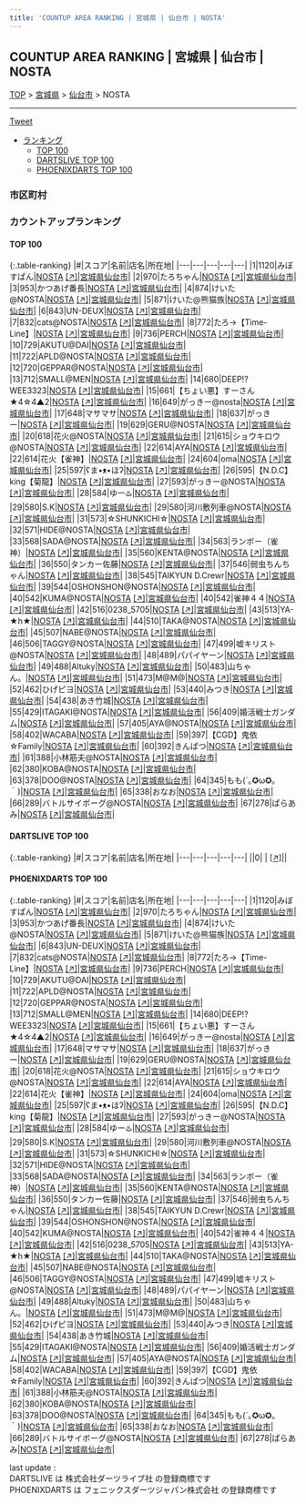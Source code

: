 ```yaml
---
title: 'COUNTUP AREA RANKING | 宮城県 | 仙台市 | NOSTA'
---
```

## COUNTUP AREA RANKING | 宮城県 | 仙台市 | NOSTA

[TOP](/darts/rank/) > [宮城県](/darts/rank/宮城県/) > [仙台市](/darts/rank/宮城県/仙台市/) > NOSTA

___

<a href="https://twitter.com/share?ref_src=twsrc%5Etfw" data-text="COUNTUP AREA RANKING | 宮城県仙台市NOSTA" class="twitter-share-button" data-hashtags="DARTSLIVE,PHOENIXDARTS,darts,ダーツ" data-show-count="false">Tweet</a>

* [ランキング](#カウントアップランキング)
    * [TOP 100](#top-100)
    * [DARTSLIVE TOP 100](#dartslive-top-100)
    * [PHOENIXDARTS TOP 100](#phoenixdarts-top-100)

### 市区町村

<ul>

</ul>

### カウントアップランキング

#### TOP 100



{:.table-ranking}
|#|スコア|名前|店名|所在地|
|---|---|---|---|---|
|1|1120|<span class="rank-name-pd">みぼすぱん</span>|<a href="/darts/rank/shops/10373.html">NOSTA</a> <a href="https://vs.phoenixdarts.com/jp/shop/shopDetailInfo/s_10373?s_seq=10373">[↗]</a>|<a href="/darts/rank/宮城県/仙台市">宮城県仙台市</a>|
|2|970|<span class="rank-name-pd">たろちゃん</span>|<a href="/darts/rank/shops/10373.html">NOSTA</a> <a href="https://vs.phoenixdarts.com/jp/shop/shopDetailInfo/s_10373?s_seq=10373">[↗]</a>|<a href="/darts/rank/宮城県/仙台市">宮城県仙台市</a>|
|3|953|<span class="rank-name-pd">かつあげ番長</span>|<a href="/darts/rank/shops/10373.html">NOSTA</a> <a href="https://vs.phoenixdarts.com/jp/shop/shopDetailInfo/s_10373?s_seq=10373">[↗]</a>|<a href="/darts/rank/宮城県/仙台市">宮城県仙台市</a>|
|4|874|<span class="rank-name-pd">けいた@NOSTA</span>|<a href="/darts/rank/shops/10373.html">NOSTA</a> <a href="https://vs.phoenixdarts.com/jp/shop/shopDetailInfo/s_10373?s_seq=10373">[↗]</a>|<a href="/darts/rank/宮城県/仙台市">宮城県仙台市</a>|
|5|871|<span class="rank-name-pd">けいた@熊猫族</span>|<a href="/darts/rank/shops/10373.html">NOSTA</a> <a href="https://vs.phoenixdarts.com/jp/shop/shopDetailInfo/s_10373?s_seq=10373">[↗]</a>|<a href="/darts/rank/宮城県/仙台市">宮城県仙台市</a>|
|6|843|<span class="rank-name-pd">UN-DEUX</span>|<a href="/darts/rank/shops/10373.html">NOSTA</a> <a href="https://vs.phoenixdarts.com/jp/shop/shopDetailInfo/s_10373?s_seq=10373">[↗]</a>|<a href="/darts/rank/宮城県/仙台市">宮城県仙台市</a>|
|7|832|<span class="rank-name-pd">cats@NOSTA</span>|<a href="/darts/rank/shops/10373.html">NOSTA</a> <a href="https://vs.phoenixdarts.com/jp/shop/shopDetailInfo/s_10373?s_seq=10373">[↗]</a>|<a href="/darts/rank/宮城県/仙台市">宮城県仙台市</a>|
|8|772|<span class="rank-name-pd">たろ→【Time-Line】</span>|<a href="/darts/rank/shops/10373.html">NOSTA</a> <a href="https://vs.phoenixdarts.com/jp/shop/shopDetailInfo/s_10373?s_seq=10373">[↗]</a>|<a href="/darts/rank/宮城県/仙台市">宮城県仙台市</a>|
|9|736|<span class="rank-name-pd">PERCH</span>|<a href="/darts/rank/shops/10373.html">NOSTA</a> <a href="https://vs.phoenixdarts.com/jp/shop/shopDetailInfo/s_10373?s_seq=10373">[↗]</a>|<a href="/darts/rank/宮城県/仙台市">宮城県仙台市</a>|
|10|729|<span class="rank-name-pd">AKUTU@DAI</span>|<a href="/darts/rank/shops/10373.html">NOSTA</a> <a href="https://vs.phoenixdarts.com/jp/shop/shopDetailInfo/s_10373?s_seq=10373">[↗]</a>|<a href="/darts/rank/宮城県/仙台市">宮城県仙台市</a>|
|11|722|<span class="rank-name-pd">APLD@NOSTA</span>|<a href="/darts/rank/shops/10373.html">NOSTA</a> <a href="https://vs.phoenixdarts.com/jp/shop/shopDetailInfo/s_10373?s_seq=10373">[↗]</a>|<a href="/darts/rank/宮城県/仙台市">宮城県仙台市</a>|
|12|720|<span class="rank-name-pd">GEPPAR@NOSTA</span>|<a href="/darts/rank/shops/10373.html">NOSTA</a> <a href="https://vs.phoenixdarts.com/jp/shop/shopDetailInfo/s_10373?s_seq=10373">[↗]</a>|<a href="/darts/rank/宮城県/仙台市">宮城県仙台市</a>|
|13|712|<span class="rank-name-pd">SMALL@MEN</span>|<a href="/darts/rank/shops/10373.html">NOSTA</a> <a href="https://vs.phoenixdarts.com/jp/shop/shopDetailInfo/s_10373?s_seq=10373">[↗]</a>|<a href="/darts/rank/宮城県/仙台市">宮城県仙台市</a>|
|14|680|<span class="rank-name-pd">DEEP!?WEE3323</span>|<a href="/darts/rank/shops/10373.html">NOSTA</a> <a href="https://vs.phoenixdarts.com/jp/shop/shopDetailInfo/s_10373?s_seq=10373">[↗]</a>|<a href="/darts/rank/宮城県/仙台市">宮城県仙台市</a>|
|15|661|<span class="rank-name-pd">【ちょい悪】すーさん★4☆4▲2</span>|<a href="/darts/rank/shops/10373.html">NOSTA</a> <a href="https://vs.phoenixdarts.com/jp/shop/shopDetailInfo/s_10373?s_seq=10373">[↗]</a>|<a href="/darts/rank/宮城県/仙台市">宮城県仙台市</a>|
|16|649|<span class="rank-name-pd">がっきー@nosta</span>|<a href="/darts/rank/shops/10373.html">NOSTA</a> <a href="https://vs.phoenixdarts.com/jp/shop/shopDetailInfo/s_10373?s_seq=10373">[↗]</a>|<a href="/darts/rank/宮城県/仙台市">宮城県仙台市</a>|
|17|648|<span class="rank-name-pd">マサマサ</span>|<a href="/darts/rank/shops/10373.html">NOSTA</a> <a href="https://vs.phoenixdarts.com/jp/shop/shopDetailInfo/s_10373?s_seq=10373">[↗]</a>|<a href="/darts/rank/宮城県/仙台市">宮城県仙台市</a>|
|18|637|<span class="rank-name-pd">がっきー</span>|<a href="/darts/rank/shops/10373.html">NOSTA</a> <a href="https://vs.phoenixdarts.com/jp/shop/shopDetailInfo/s_10373?s_seq=10373">[↗]</a>|<a href="/darts/rank/宮城県/仙台市">宮城県仙台市</a>|
|19|629|<span class="rank-name-pd">GERU@NOSTA</span>|<a href="/darts/rank/shops/10373.html">NOSTA</a> <a href="https://vs.phoenixdarts.com/jp/shop/shopDetailInfo/s_10373?s_seq=10373">[↗]</a>|<a href="/darts/rank/宮城県/仙台市">宮城県仙台市</a>|
|20|618|<span class="rank-name-pd">花火@NOSTA</span>|<a href="/darts/rank/shops/10373.html">NOSTA</a> <a href="https://vs.phoenixdarts.com/jp/shop/shopDetailInfo/s_10373?s_seq=10373">[↗]</a>|<a href="/darts/rank/宮城県/仙台市">宮城県仙台市</a>|
|21|615|<span class="rank-name-pd">ショウキロウ@NOSTA</span>|<a href="/darts/rank/shops/10373.html">NOSTA</a> <a href="https://vs.phoenixdarts.com/jp/shop/shopDetailInfo/s_10373?s_seq=10373">[↗]</a>|<a href="/darts/rank/宮城県/仙台市">宮城県仙台市</a>|
|22|614|<span class="rank-name-pd">AYA</span>|<a href="/darts/rank/shops/10373.html">NOSTA</a> <a href="https://vs.phoenixdarts.com/jp/shop/shopDetailInfo/s_10373?s_seq=10373">[↗]</a>|<a href="/darts/rank/宮城県/仙台市">宮城県仙台市</a>|
|22|614|<span class="rank-name-pd">花火【雀神】</span>|<a href="/darts/rank/shops/10373.html">NOSTA</a> <a href="https://vs.phoenixdarts.com/jp/shop/shopDetailInfo/s_10373?s_seq=10373">[↗]</a>|<a href="/darts/rank/宮城県/仙台市">宮城県仙台市</a>|
|24|604|<span class="rank-name-pd">oma</span>|<a href="/darts/rank/shops/10373.html">NOSTA</a> <a href="https://vs.phoenixdarts.com/jp/shop/shopDetailInfo/s_10373?s_seq=10373">[↗]</a>|<a href="/darts/rank/宮城県/仙台市">宮城県仙台市</a>|
|25|597|<span class="rank-name-pd">ʕま•ᴥ•ほʔ</span>|<a href="/darts/rank/shops/10373.html">NOSTA</a> <a href="https://vs.phoenixdarts.com/jp/shop/shopDetailInfo/s_10373?s_seq=10373">[↗]</a>|<a href="/darts/rank/宮城県/仙台市">宮城県仙台市</a>|
|26|595|<span class="rank-name-pd">【N.D.C】king【菊龍】</span>|<a href="/darts/rank/shops/10373.html">NOSTA</a> <a href="https://vs.phoenixdarts.com/jp/shop/shopDetailInfo/s_10373?s_seq=10373">[↗]</a>|<a href="/darts/rank/宮城県/仙台市">宮城県仙台市</a>|
|27|593|<span class="rank-name-pd">がっきー@NOSTA</span>|<a href="/darts/rank/shops/10373.html">NOSTA</a> <a href="https://vs.phoenixdarts.com/jp/shop/shopDetailInfo/s_10373?s_seq=10373">[↗]</a>|<a href="/darts/rank/宮城県/仙台市">宮城県仙台市</a>|
|28|584|<span class="rank-name-pd">ゆー♨️</span>|<a href="/darts/rank/shops/10373.html">NOSTA</a> <a href="https://vs.phoenixdarts.com/jp/shop/shopDetailInfo/s_10373?s_seq=10373">[↗]</a>|<a href="/darts/rank/宮城県/仙台市">宮城県仙台市</a>|
|29|580|<span class="rank-name-pd">S.K</span>|<a href="/darts/rank/shops/10373.html">NOSTA</a> <a href="https://vs.phoenixdarts.com/jp/shop/shopDetailInfo/s_10373?s_seq=10373">[↗]</a>|<a href="/darts/rank/宮城県/仙台市">宮城県仙台市</a>|
|29|580|<span class="rank-name-pd">河川敷列車@NOSTA</span>|<a href="/darts/rank/shops/10373.html">NOSTA</a> <a href="https://vs.phoenixdarts.com/jp/shop/shopDetailInfo/s_10373?s_seq=10373">[↗]</a>|<a href="/darts/rank/宮城県/仙台市">宮城県仙台市</a>|
|31|573|<span class="rank-name-pd">☆SHUNKICHI☆</span>|<a href="/darts/rank/shops/10373.html">NOSTA</a> <a href="https://vs.phoenixdarts.com/jp/shop/shopDetailInfo/s_10373?s_seq=10373">[↗]</a>|<a href="/darts/rank/宮城県/仙台市">宮城県仙台市</a>|
|32|571|<span class="rank-name-pd">HIDE@NOSTA</span>|<a href="/darts/rank/shops/10373.html">NOSTA</a> <a href="https://vs.phoenixdarts.com/jp/shop/shopDetailInfo/s_10373?s_seq=10373">[↗]</a>|<a href="/darts/rank/宮城県/仙台市">宮城県仙台市</a>|
|33|568|<span class="rank-name-pd">SADA@NOSTA</span>|<a href="/darts/rank/shops/10373.html">NOSTA</a> <a href="https://vs.phoenixdarts.com/jp/shop/shopDetailInfo/s_10373?s_seq=10373">[↗]</a>|<a href="/darts/rank/宮城県/仙台市">宮城県仙台市</a>|
|34|563|<span class="rank-name-pd">ランボー（雀神）</span>|<a href="/darts/rank/shops/10373.html">NOSTA</a> <a href="https://vs.phoenixdarts.com/jp/shop/shopDetailInfo/s_10373?s_seq=10373">[↗]</a>|<a href="/darts/rank/宮城県/仙台市">宮城県仙台市</a>|
|35|560|<span class="rank-name-pd">KENTA@NOSTA</span>|<a href="/darts/rank/shops/10373.html">NOSTA</a> <a href="https://vs.phoenixdarts.com/jp/shop/shopDetailInfo/s_10373?s_seq=10373">[↗]</a>|<a href="/darts/rank/宮城県/仙台市">宮城県仙台市</a>|
|36|550|<span class="rank-name-pd">タンカー佐藤</span>|<a href="/darts/rank/shops/10373.html">NOSTA</a> <a href="https://vs.phoenixdarts.com/jp/shop/shopDetailInfo/s_10373?s_seq=10373">[↗]</a>|<a href="/darts/rank/宮城県/仙台市">宮城県仙台市</a>|
|37|546|<span class="rank-name-pd">弱虫ちんちゃん</span>|<a href="/darts/rank/shops/10373.html">NOSTA</a> <a href="https://vs.phoenixdarts.com/jp/shop/shopDetailInfo/s_10373?s_seq=10373">[↗]</a>|<a href="/darts/rank/宮城県/仙台市">宮城県仙台市</a>|
|38|545|<span class="rank-name-pd">TAIKYUN D.Crewr</span>|<a href="/darts/rank/shops/10373.html">NOSTA</a> <a href="https://vs.phoenixdarts.com/jp/shop/shopDetailInfo/s_10373?s_seq=10373">[↗]</a>|<a href="/darts/rank/宮城県/仙台市">宮城県仙台市</a>|
|39|544|<span class="rank-name-pd">OSHONSHON@NOSTA</span>|<a href="/darts/rank/shops/10373.html">NOSTA</a> <a href="https://vs.phoenixdarts.com/jp/shop/shopDetailInfo/s_10373?s_seq=10373">[↗]</a>|<a href="/darts/rank/宮城県/仙台市">宮城県仙台市</a>|
|40|542|<span class="rank-name-pd">KUMA@NOSTA</span>|<a href="/darts/rank/shops/10373.html">NOSTA</a> <a href="https://vs.phoenixdarts.com/jp/shop/shopDetailInfo/s_10373?s_seq=10373">[↗]</a>|<a href="/darts/rank/宮城県/仙台市">宮城県仙台市</a>|
|40|542|<span class="rank-name-pd">雀神４４</span>|<a href="/darts/rank/shops/10373.html">NOSTA</a> <a href="https://vs.phoenixdarts.com/jp/shop/shopDetailInfo/s_10373?s_seq=10373">[↗]</a>|<a href="/darts/rank/宮城県/仙台市">宮城県仙台市</a>|
|42|516|<span class="rank-name-pd">0238_5705</span>|<a href="/darts/rank/shops/10373.html">NOSTA</a> <a href="https://vs.phoenixdarts.com/jp/shop/shopDetailInfo/s_10373?s_seq=10373">[↗]</a>|<a href="/darts/rank/宮城県/仙台市">宮城県仙台市</a>|
|43|513|<span class="rank-name-pd">YA-★h★</span>|<a href="/darts/rank/shops/10373.html">NOSTA</a> <a href="https://vs.phoenixdarts.com/jp/shop/shopDetailInfo/s_10373?s_seq=10373">[↗]</a>|<a href="/darts/rank/宮城県/仙台市">宮城県仙台市</a>|
|44|510|<span class="rank-name-pd">TAKA@NOSTA</span>|<a href="/darts/rank/shops/10373.html">NOSTA</a> <a href="https://vs.phoenixdarts.com/jp/shop/shopDetailInfo/s_10373?s_seq=10373">[↗]</a>|<a href="/darts/rank/宮城県/仙台市">宮城県仙台市</a>|
|45|507|<span class="rank-name-pd">NABE@NOSTA</span>|<a href="/darts/rank/shops/10373.html">NOSTA</a> <a href="https://vs.phoenixdarts.com/jp/shop/shopDetailInfo/s_10373?s_seq=10373">[↗]</a>|<a href="/darts/rank/宮城県/仙台市">宮城県仙台市</a>|
|46|506|<span class="rank-name-pd">TAGGY@NOSTA</span>|<a href="/darts/rank/shops/10373.html">NOSTA</a> <a href="https://vs.phoenixdarts.com/jp/shop/shopDetailInfo/s_10373?s_seq=10373">[↗]</a>|<a href="/darts/rank/宮城県/仙台市">宮城県仙台市</a>|
|47|499|<span class="rank-name-pd">嘘キリスト@NOSTA</span>|<a href="/darts/rank/shops/10373.html">NOSTA</a> <a href="https://vs.phoenixdarts.com/jp/shop/shopDetailInfo/s_10373?s_seq=10373">[↗]</a>|<a href="/darts/rank/宮城県/仙台市">宮城県仙台市</a>|
|48|489|<span class="rank-name-pd">パパイヤーン</span>|<a href="/darts/rank/shops/10373.html">NOSTA</a> <a href="https://vs.phoenixdarts.com/jp/shop/shopDetailInfo/s_10373?s_seq=10373">[↗]</a>|<a href="/darts/rank/宮城県/仙台市">宮城県仙台市</a>|
|49|488|<span class="rank-name-pd">Altuky</span>|<a href="/darts/rank/shops/10373.html">NOSTA</a> <a href="https://vs.phoenixdarts.com/jp/shop/shopDetailInfo/s_10373?s_seq=10373">[↗]</a>|<a href="/darts/rank/宮城県/仙台市">宮城県仙台市</a>|
|50|483|<span class="rank-name-pd">山ちゃん。</span>|<a href="/darts/rank/shops/10373.html">NOSTA</a> <a href="https://vs.phoenixdarts.com/jp/shop/shopDetailInfo/s_10373?s_seq=10373">[↗]</a>|<a href="/darts/rank/宮城県/仙台市">宮城県仙台市</a>|
|51|473|<span class="rank-name-pd">M@M@</span>|<a href="/darts/rank/shops/10373.html">NOSTA</a> <a href="https://vs.phoenixdarts.com/jp/shop/shopDetailInfo/s_10373?s_seq=10373">[↗]</a>|<a href="/darts/rank/宮城県/仙台市">宮城県仙台市</a>|
|52|462|<span class="rank-name-pd">ひげピヨ</span>|<a href="/darts/rank/shops/10373.html">NOSTA</a> <a href="https://vs.phoenixdarts.com/jp/shop/shopDetailInfo/s_10373?s_seq=10373">[↗]</a>|<a href="/darts/rank/宮城県/仙台市">宮城県仙台市</a>|
|53|440|<span class="rank-name-pd">みつき</span>|<a href="/darts/rank/shops/10373.html">NOSTA</a> <a href="https://vs.phoenixdarts.com/jp/shop/shopDetailInfo/s_10373?s_seq=10373">[↗]</a>|<a href="/darts/rank/宮城県/仙台市">宮城県仙台市</a>|
|54|438|<span class="rank-name-pd">あき竹城</span>|<a href="/darts/rank/shops/10373.html">NOSTA</a> <a href="https://vs.phoenixdarts.com/jp/shop/shopDetailInfo/s_10373?s_seq=10373">[↗]</a>|<a href="/darts/rank/宮城県/仙台市">宮城県仙台市</a>|
|55|429|<span class="rank-name-pd">ITAGAKI@NOSTA</span>|<a href="/darts/rank/shops/10373.html">NOSTA</a> <a href="https://vs.phoenixdarts.com/jp/shop/shopDetailInfo/s_10373?s_seq=10373">[↗]</a>|<a href="/darts/rank/宮城県/仙台市">宮城県仙台市</a>|
|56|409|<span class="rank-name-pd">婚活戦士ガンダム</span>|<a href="/darts/rank/shops/10373.html">NOSTA</a> <a href="https://vs.phoenixdarts.com/jp/shop/shopDetailInfo/s_10373?s_seq=10373">[↗]</a>|<a href="/darts/rank/宮城県/仙台市">宮城県仙台市</a>|
|57|405|<span class="rank-name-pd">AYA@NOSTA</span>|<a href="/darts/rank/shops/10373.html">NOSTA</a> <a href="https://vs.phoenixdarts.com/jp/shop/shopDetailInfo/s_10373?s_seq=10373">[↗]</a>|<a href="/darts/rank/宮城県/仙台市">宮城県仙台市</a>|
|58|402|<span class="rank-name-pd">WACABA</span>|<a href="/darts/rank/shops/10373.html">NOSTA</a> <a href="https://vs.phoenixdarts.com/jp/shop/shopDetailInfo/s_10373?s_seq=10373">[↗]</a>|<a href="/darts/rank/宮城県/仙台市">宮城県仙台市</a>|
|59|397|<span class="rank-name-pd">【CGD】鬼依☆Family</span>|<a href="/darts/rank/shops/10373.html">NOSTA</a> <a href="https://vs.phoenixdarts.com/jp/shop/shopDetailInfo/s_10373?s_seq=10373">[↗]</a>|<a href="/darts/rank/宮城県/仙台市">宮城県仙台市</a>|
|60|392|<span class="rank-name-pd">きんぱつ</span>|<a href="/darts/rank/shops/10373.html">NOSTA</a> <a href="https://vs.phoenixdarts.com/jp/shop/shopDetailInfo/s_10373?s_seq=10373">[↗]</a>|<a href="/darts/rank/宮城県/仙台市">宮城県仙台市</a>|
|61|388|<span class="rank-name-pd">小林筋夫@NOSTA</span>|<a href="/darts/rank/shops/10373.html">NOSTA</a> <a href="https://vs.phoenixdarts.com/jp/shop/shopDetailInfo/s_10373?s_seq=10373">[↗]</a>|<a href="/darts/rank/宮城県/仙台市">宮城県仙台市</a>|
|62|380|<span class="rank-name-pd">KOBA@NOSTA</span>|<a href="/darts/rank/shops/10373.html">NOSTA</a> <a href="https://vs.phoenixdarts.com/jp/shop/shopDetailInfo/s_10373?s_seq=10373">[↗]</a>|<a href="/darts/rank/宮城県/仙台市">宮城県仙台市</a>|
|63|378|<span class="rank-name-pd">DOO@NOSTA</span>|<a href="/darts/rank/shops/10373.html">NOSTA</a> <a href="https://vs.phoenixdarts.com/jp/shop/shopDetailInfo/s_10373?s_seq=10373">[↗]</a>|<a href="/darts/rank/宮城県/仙台市">宮城県仙台市</a>|
|64|345|<span class="rank-name-pd">もも(´｡✪ω✪｡｀)</span>|<a href="/darts/rank/shops/10373.html">NOSTA</a> <a href="https://vs.phoenixdarts.com/jp/shop/shopDetailInfo/s_10373?s_seq=10373">[↗]</a>|<a href="/darts/rank/宮城県/仙台市">宮城県仙台市</a>|
|65|338|<span class="rank-name-pd">おなお</span>|<a href="/darts/rank/shops/10373.html">NOSTA</a> <a href="https://vs.phoenixdarts.com/jp/shop/shopDetailInfo/s_10373?s_seq=10373">[↗]</a>|<a href="/darts/rank/宮城県/仙台市">宮城県仙台市</a>|
|66|289|<span class="rank-name-pd">バトルサイボーグ@NOSTA</span>|<a href="/darts/rank/shops/10373.html">NOSTA</a> <a href="https://vs.phoenixdarts.com/jp/shop/shopDetailInfo/s_10373?s_seq=10373">[↗]</a>|<a href="/darts/rank/宮城県/仙台市">宮城県仙台市</a>|
|67|278|<span class="rank-name-pd">ぱらあみ</span>|<a href="/darts/rank/shops/10373.html">NOSTA</a> <a href="https://vs.phoenixdarts.com/jp/shop/shopDetailInfo/s_10373?s_seq=10373">[↗]</a>|<a href="/darts/rank/宮城県/仙台市">宮城県仙台市</a>|


#### DARTSLIVE TOP 100



{:.table-ranking}
|#|スコア|名前|店名|所在地|
|---|---|---|---|---|
||0|<span class="rank-name-dl"> </span>|<a href="/darts/rank/shops/.html"></a> <a href="">[↗]</a>|<a href="/darts/rank//"></a>|


#### PHOENIXDARTS TOP 100



{:.table-ranking}
|#|スコア|名前|店名|所在地|
|---|---|---|---|---|
|1|1120|<span class="rank-name-pd">みぼすぱん</span>|<a href="/darts/rank/shops/10373.html">NOSTA</a> <a href="https://vs.phoenixdarts.com/jp/shop/shopDetailInfo/s_10373?s_seq=10373">[↗]</a>|<a href="/darts/rank/宮城県/仙台市">宮城県仙台市</a>|
|2|970|<span class="rank-name-pd">たろちゃん</span>|<a href="/darts/rank/shops/10373.html">NOSTA</a> <a href="https://vs.phoenixdarts.com/jp/shop/shopDetailInfo/s_10373?s_seq=10373">[↗]</a>|<a href="/darts/rank/宮城県/仙台市">宮城県仙台市</a>|
|3|953|<span class="rank-name-pd">かつあげ番長</span>|<a href="/darts/rank/shops/10373.html">NOSTA</a> <a href="https://vs.phoenixdarts.com/jp/shop/shopDetailInfo/s_10373?s_seq=10373">[↗]</a>|<a href="/darts/rank/宮城県/仙台市">宮城県仙台市</a>|
|4|874|<span class="rank-name-pd">けいた@NOSTA</span>|<a href="/darts/rank/shops/10373.html">NOSTA</a> <a href="https://vs.phoenixdarts.com/jp/shop/shopDetailInfo/s_10373?s_seq=10373">[↗]</a>|<a href="/darts/rank/宮城県/仙台市">宮城県仙台市</a>|
|5|871|<span class="rank-name-pd">けいた@熊猫族</span>|<a href="/darts/rank/shops/10373.html">NOSTA</a> <a href="https://vs.phoenixdarts.com/jp/shop/shopDetailInfo/s_10373?s_seq=10373">[↗]</a>|<a href="/darts/rank/宮城県/仙台市">宮城県仙台市</a>|
|6|843|<span class="rank-name-pd">UN-DEUX</span>|<a href="/darts/rank/shops/10373.html">NOSTA</a> <a href="https://vs.phoenixdarts.com/jp/shop/shopDetailInfo/s_10373?s_seq=10373">[↗]</a>|<a href="/darts/rank/宮城県/仙台市">宮城県仙台市</a>|
|7|832|<span class="rank-name-pd">cats@NOSTA</span>|<a href="/darts/rank/shops/10373.html">NOSTA</a> <a href="https://vs.phoenixdarts.com/jp/shop/shopDetailInfo/s_10373?s_seq=10373">[↗]</a>|<a href="/darts/rank/宮城県/仙台市">宮城県仙台市</a>|
|8|772|<span class="rank-name-pd">たろ→【Time-Line】</span>|<a href="/darts/rank/shops/10373.html">NOSTA</a> <a href="https://vs.phoenixdarts.com/jp/shop/shopDetailInfo/s_10373?s_seq=10373">[↗]</a>|<a href="/darts/rank/宮城県/仙台市">宮城県仙台市</a>|
|9|736|<span class="rank-name-pd">PERCH</span>|<a href="/darts/rank/shops/10373.html">NOSTA</a> <a href="https://vs.phoenixdarts.com/jp/shop/shopDetailInfo/s_10373?s_seq=10373">[↗]</a>|<a href="/darts/rank/宮城県/仙台市">宮城県仙台市</a>|
|10|729|<span class="rank-name-pd">AKUTU@DAI</span>|<a href="/darts/rank/shops/10373.html">NOSTA</a> <a href="https://vs.phoenixdarts.com/jp/shop/shopDetailInfo/s_10373?s_seq=10373">[↗]</a>|<a href="/darts/rank/宮城県/仙台市">宮城県仙台市</a>|
|11|722|<span class="rank-name-pd">APLD@NOSTA</span>|<a href="/darts/rank/shops/10373.html">NOSTA</a> <a href="https://vs.phoenixdarts.com/jp/shop/shopDetailInfo/s_10373?s_seq=10373">[↗]</a>|<a href="/darts/rank/宮城県/仙台市">宮城県仙台市</a>|
|12|720|<span class="rank-name-pd">GEPPAR@NOSTA</span>|<a href="/darts/rank/shops/10373.html">NOSTA</a> <a href="https://vs.phoenixdarts.com/jp/shop/shopDetailInfo/s_10373?s_seq=10373">[↗]</a>|<a href="/darts/rank/宮城県/仙台市">宮城県仙台市</a>|
|13|712|<span class="rank-name-pd">SMALL@MEN</span>|<a href="/darts/rank/shops/10373.html">NOSTA</a> <a href="https://vs.phoenixdarts.com/jp/shop/shopDetailInfo/s_10373?s_seq=10373">[↗]</a>|<a href="/darts/rank/宮城県/仙台市">宮城県仙台市</a>|
|14|680|<span class="rank-name-pd">DEEP!?WEE3323</span>|<a href="/darts/rank/shops/10373.html">NOSTA</a> <a href="https://vs.phoenixdarts.com/jp/shop/shopDetailInfo/s_10373?s_seq=10373">[↗]</a>|<a href="/darts/rank/宮城県/仙台市">宮城県仙台市</a>|
|15|661|<span class="rank-name-pd">【ちょい悪】すーさん★4☆4▲2</span>|<a href="/darts/rank/shops/10373.html">NOSTA</a> <a href="https://vs.phoenixdarts.com/jp/shop/shopDetailInfo/s_10373?s_seq=10373">[↗]</a>|<a href="/darts/rank/宮城県/仙台市">宮城県仙台市</a>|
|16|649|<span class="rank-name-pd">がっきー@nosta</span>|<a href="/darts/rank/shops/10373.html">NOSTA</a> <a href="https://vs.phoenixdarts.com/jp/shop/shopDetailInfo/s_10373?s_seq=10373">[↗]</a>|<a href="/darts/rank/宮城県/仙台市">宮城県仙台市</a>|
|17|648|<span class="rank-name-pd">マサマサ</span>|<a href="/darts/rank/shops/10373.html">NOSTA</a> <a href="https://vs.phoenixdarts.com/jp/shop/shopDetailInfo/s_10373?s_seq=10373">[↗]</a>|<a href="/darts/rank/宮城県/仙台市">宮城県仙台市</a>|
|18|637|<span class="rank-name-pd">がっきー</span>|<a href="/darts/rank/shops/10373.html">NOSTA</a> <a href="https://vs.phoenixdarts.com/jp/shop/shopDetailInfo/s_10373?s_seq=10373">[↗]</a>|<a href="/darts/rank/宮城県/仙台市">宮城県仙台市</a>|
|19|629|<span class="rank-name-pd">GERU@NOSTA</span>|<a href="/darts/rank/shops/10373.html">NOSTA</a> <a href="https://vs.phoenixdarts.com/jp/shop/shopDetailInfo/s_10373?s_seq=10373">[↗]</a>|<a href="/darts/rank/宮城県/仙台市">宮城県仙台市</a>|
|20|618|<span class="rank-name-pd">花火@NOSTA</span>|<a href="/darts/rank/shops/10373.html">NOSTA</a> <a href="https://vs.phoenixdarts.com/jp/shop/shopDetailInfo/s_10373?s_seq=10373">[↗]</a>|<a href="/darts/rank/宮城県/仙台市">宮城県仙台市</a>|
|21|615|<span class="rank-name-pd">ショウキロウ@NOSTA</span>|<a href="/darts/rank/shops/10373.html">NOSTA</a> <a href="https://vs.phoenixdarts.com/jp/shop/shopDetailInfo/s_10373?s_seq=10373">[↗]</a>|<a href="/darts/rank/宮城県/仙台市">宮城県仙台市</a>|
|22|614|<span class="rank-name-pd">AYA</span>|<a href="/darts/rank/shops/10373.html">NOSTA</a> <a href="https://vs.phoenixdarts.com/jp/shop/shopDetailInfo/s_10373?s_seq=10373">[↗]</a>|<a href="/darts/rank/宮城県/仙台市">宮城県仙台市</a>|
|22|614|<span class="rank-name-pd">花火【雀神】</span>|<a href="/darts/rank/shops/10373.html">NOSTA</a> <a href="https://vs.phoenixdarts.com/jp/shop/shopDetailInfo/s_10373?s_seq=10373">[↗]</a>|<a href="/darts/rank/宮城県/仙台市">宮城県仙台市</a>|
|24|604|<span class="rank-name-pd">oma</span>|<a href="/darts/rank/shops/10373.html">NOSTA</a> <a href="https://vs.phoenixdarts.com/jp/shop/shopDetailInfo/s_10373?s_seq=10373">[↗]</a>|<a href="/darts/rank/宮城県/仙台市">宮城県仙台市</a>|
|25|597|<span class="rank-name-pd">ʕま•ᴥ•ほʔ</span>|<a href="/darts/rank/shops/10373.html">NOSTA</a> <a href="https://vs.phoenixdarts.com/jp/shop/shopDetailInfo/s_10373?s_seq=10373">[↗]</a>|<a href="/darts/rank/宮城県/仙台市">宮城県仙台市</a>|
|26|595|<span class="rank-name-pd">【N.D.C】king【菊龍】</span>|<a href="/darts/rank/shops/10373.html">NOSTA</a> <a href="https://vs.phoenixdarts.com/jp/shop/shopDetailInfo/s_10373?s_seq=10373">[↗]</a>|<a href="/darts/rank/宮城県/仙台市">宮城県仙台市</a>|
|27|593|<span class="rank-name-pd">がっきー@NOSTA</span>|<a href="/darts/rank/shops/10373.html">NOSTA</a> <a href="https://vs.phoenixdarts.com/jp/shop/shopDetailInfo/s_10373?s_seq=10373">[↗]</a>|<a href="/darts/rank/宮城県/仙台市">宮城県仙台市</a>|
|28|584|<span class="rank-name-pd">ゆー♨️</span>|<a href="/darts/rank/shops/10373.html">NOSTA</a> <a href="https://vs.phoenixdarts.com/jp/shop/shopDetailInfo/s_10373?s_seq=10373">[↗]</a>|<a href="/darts/rank/宮城県/仙台市">宮城県仙台市</a>|
|29|580|<span class="rank-name-pd">S.K</span>|<a href="/darts/rank/shops/10373.html">NOSTA</a> <a href="https://vs.phoenixdarts.com/jp/shop/shopDetailInfo/s_10373?s_seq=10373">[↗]</a>|<a href="/darts/rank/宮城県/仙台市">宮城県仙台市</a>|
|29|580|<span class="rank-name-pd">河川敷列車@NOSTA</span>|<a href="/darts/rank/shops/10373.html">NOSTA</a> <a href="https://vs.phoenixdarts.com/jp/shop/shopDetailInfo/s_10373?s_seq=10373">[↗]</a>|<a href="/darts/rank/宮城県/仙台市">宮城県仙台市</a>|
|31|573|<span class="rank-name-pd">☆SHUNKICHI☆</span>|<a href="/darts/rank/shops/10373.html">NOSTA</a> <a href="https://vs.phoenixdarts.com/jp/shop/shopDetailInfo/s_10373?s_seq=10373">[↗]</a>|<a href="/darts/rank/宮城県/仙台市">宮城県仙台市</a>|
|32|571|<span class="rank-name-pd">HIDE@NOSTA</span>|<a href="/darts/rank/shops/10373.html">NOSTA</a> <a href="https://vs.phoenixdarts.com/jp/shop/shopDetailInfo/s_10373?s_seq=10373">[↗]</a>|<a href="/darts/rank/宮城県/仙台市">宮城県仙台市</a>|
|33|568|<span class="rank-name-pd">SADA@NOSTA</span>|<a href="/darts/rank/shops/10373.html">NOSTA</a> <a href="https://vs.phoenixdarts.com/jp/shop/shopDetailInfo/s_10373?s_seq=10373">[↗]</a>|<a href="/darts/rank/宮城県/仙台市">宮城県仙台市</a>|
|34|563|<span class="rank-name-pd">ランボー（雀神）</span>|<a href="/darts/rank/shops/10373.html">NOSTA</a> <a href="https://vs.phoenixdarts.com/jp/shop/shopDetailInfo/s_10373?s_seq=10373">[↗]</a>|<a href="/darts/rank/宮城県/仙台市">宮城県仙台市</a>|
|35|560|<span class="rank-name-pd">KENTA@NOSTA</span>|<a href="/darts/rank/shops/10373.html">NOSTA</a> <a href="https://vs.phoenixdarts.com/jp/shop/shopDetailInfo/s_10373?s_seq=10373">[↗]</a>|<a href="/darts/rank/宮城県/仙台市">宮城県仙台市</a>|
|36|550|<span class="rank-name-pd">タンカー佐藤</span>|<a href="/darts/rank/shops/10373.html">NOSTA</a> <a href="https://vs.phoenixdarts.com/jp/shop/shopDetailInfo/s_10373?s_seq=10373">[↗]</a>|<a href="/darts/rank/宮城県/仙台市">宮城県仙台市</a>|
|37|546|<span class="rank-name-pd">弱虫ちんちゃん</span>|<a href="/darts/rank/shops/10373.html">NOSTA</a> <a href="https://vs.phoenixdarts.com/jp/shop/shopDetailInfo/s_10373?s_seq=10373">[↗]</a>|<a href="/darts/rank/宮城県/仙台市">宮城県仙台市</a>|
|38|545|<span class="rank-name-pd">TAIKYUN D.Crewr</span>|<a href="/darts/rank/shops/10373.html">NOSTA</a> <a href="https://vs.phoenixdarts.com/jp/shop/shopDetailInfo/s_10373?s_seq=10373">[↗]</a>|<a href="/darts/rank/宮城県/仙台市">宮城県仙台市</a>|
|39|544|<span class="rank-name-pd">OSHONSHON@NOSTA</span>|<a href="/darts/rank/shops/10373.html">NOSTA</a> <a href="https://vs.phoenixdarts.com/jp/shop/shopDetailInfo/s_10373?s_seq=10373">[↗]</a>|<a href="/darts/rank/宮城県/仙台市">宮城県仙台市</a>|
|40|542|<span class="rank-name-pd">KUMA@NOSTA</span>|<a href="/darts/rank/shops/10373.html">NOSTA</a> <a href="https://vs.phoenixdarts.com/jp/shop/shopDetailInfo/s_10373?s_seq=10373">[↗]</a>|<a href="/darts/rank/宮城県/仙台市">宮城県仙台市</a>|
|40|542|<span class="rank-name-pd">雀神４４</span>|<a href="/darts/rank/shops/10373.html">NOSTA</a> <a href="https://vs.phoenixdarts.com/jp/shop/shopDetailInfo/s_10373?s_seq=10373">[↗]</a>|<a href="/darts/rank/宮城県/仙台市">宮城県仙台市</a>|
|42|516|<span class="rank-name-pd">0238_5705</span>|<a href="/darts/rank/shops/10373.html">NOSTA</a> <a href="https://vs.phoenixdarts.com/jp/shop/shopDetailInfo/s_10373?s_seq=10373">[↗]</a>|<a href="/darts/rank/宮城県/仙台市">宮城県仙台市</a>|
|43|513|<span class="rank-name-pd">YA-★h★</span>|<a href="/darts/rank/shops/10373.html">NOSTA</a> <a href="https://vs.phoenixdarts.com/jp/shop/shopDetailInfo/s_10373?s_seq=10373">[↗]</a>|<a href="/darts/rank/宮城県/仙台市">宮城県仙台市</a>|
|44|510|<span class="rank-name-pd">TAKA@NOSTA</span>|<a href="/darts/rank/shops/10373.html">NOSTA</a> <a href="https://vs.phoenixdarts.com/jp/shop/shopDetailInfo/s_10373?s_seq=10373">[↗]</a>|<a href="/darts/rank/宮城県/仙台市">宮城県仙台市</a>|
|45|507|<span class="rank-name-pd">NABE@NOSTA</span>|<a href="/darts/rank/shops/10373.html">NOSTA</a> <a href="https://vs.phoenixdarts.com/jp/shop/shopDetailInfo/s_10373?s_seq=10373">[↗]</a>|<a href="/darts/rank/宮城県/仙台市">宮城県仙台市</a>|
|46|506|<span class="rank-name-pd">TAGGY@NOSTA</span>|<a href="/darts/rank/shops/10373.html">NOSTA</a> <a href="https://vs.phoenixdarts.com/jp/shop/shopDetailInfo/s_10373?s_seq=10373">[↗]</a>|<a href="/darts/rank/宮城県/仙台市">宮城県仙台市</a>|
|47|499|<span class="rank-name-pd">嘘キリスト@NOSTA</span>|<a href="/darts/rank/shops/10373.html">NOSTA</a> <a href="https://vs.phoenixdarts.com/jp/shop/shopDetailInfo/s_10373?s_seq=10373">[↗]</a>|<a href="/darts/rank/宮城県/仙台市">宮城県仙台市</a>|
|48|489|<span class="rank-name-pd">パパイヤーン</span>|<a href="/darts/rank/shops/10373.html">NOSTA</a> <a href="https://vs.phoenixdarts.com/jp/shop/shopDetailInfo/s_10373?s_seq=10373">[↗]</a>|<a href="/darts/rank/宮城県/仙台市">宮城県仙台市</a>|
|49|488|<span class="rank-name-pd">Altuky</span>|<a href="/darts/rank/shops/10373.html">NOSTA</a> <a href="https://vs.phoenixdarts.com/jp/shop/shopDetailInfo/s_10373?s_seq=10373">[↗]</a>|<a href="/darts/rank/宮城県/仙台市">宮城県仙台市</a>|
|50|483|<span class="rank-name-pd">山ちゃん。</span>|<a href="/darts/rank/shops/10373.html">NOSTA</a> <a href="https://vs.phoenixdarts.com/jp/shop/shopDetailInfo/s_10373?s_seq=10373">[↗]</a>|<a href="/darts/rank/宮城県/仙台市">宮城県仙台市</a>|
|51|473|<span class="rank-name-pd">M@M@</span>|<a href="/darts/rank/shops/10373.html">NOSTA</a> <a href="https://vs.phoenixdarts.com/jp/shop/shopDetailInfo/s_10373?s_seq=10373">[↗]</a>|<a href="/darts/rank/宮城県/仙台市">宮城県仙台市</a>|
|52|462|<span class="rank-name-pd">ひげピヨ</span>|<a href="/darts/rank/shops/10373.html">NOSTA</a> <a href="https://vs.phoenixdarts.com/jp/shop/shopDetailInfo/s_10373?s_seq=10373">[↗]</a>|<a href="/darts/rank/宮城県/仙台市">宮城県仙台市</a>|
|53|440|<span class="rank-name-pd">みつき</span>|<a href="/darts/rank/shops/10373.html">NOSTA</a> <a href="https://vs.phoenixdarts.com/jp/shop/shopDetailInfo/s_10373?s_seq=10373">[↗]</a>|<a href="/darts/rank/宮城県/仙台市">宮城県仙台市</a>|
|54|438|<span class="rank-name-pd">あき竹城</span>|<a href="/darts/rank/shops/10373.html">NOSTA</a> <a href="https://vs.phoenixdarts.com/jp/shop/shopDetailInfo/s_10373?s_seq=10373">[↗]</a>|<a href="/darts/rank/宮城県/仙台市">宮城県仙台市</a>|
|55|429|<span class="rank-name-pd">ITAGAKI@NOSTA</span>|<a href="/darts/rank/shops/10373.html">NOSTA</a> <a href="https://vs.phoenixdarts.com/jp/shop/shopDetailInfo/s_10373?s_seq=10373">[↗]</a>|<a href="/darts/rank/宮城県/仙台市">宮城県仙台市</a>|
|56|409|<span class="rank-name-pd">婚活戦士ガンダム</span>|<a href="/darts/rank/shops/10373.html">NOSTA</a> <a href="https://vs.phoenixdarts.com/jp/shop/shopDetailInfo/s_10373?s_seq=10373">[↗]</a>|<a href="/darts/rank/宮城県/仙台市">宮城県仙台市</a>|
|57|405|<span class="rank-name-pd">AYA@NOSTA</span>|<a href="/darts/rank/shops/10373.html">NOSTA</a> <a href="https://vs.phoenixdarts.com/jp/shop/shopDetailInfo/s_10373?s_seq=10373">[↗]</a>|<a href="/darts/rank/宮城県/仙台市">宮城県仙台市</a>|
|58|402|<span class="rank-name-pd">WACABA</span>|<a href="/darts/rank/shops/10373.html">NOSTA</a> <a href="https://vs.phoenixdarts.com/jp/shop/shopDetailInfo/s_10373?s_seq=10373">[↗]</a>|<a href="/darts/rank/宮城県/仙台市">宮城県仙台市</a>|
|59|397|<span class="rank-name-pd">【CGD】鬼依☆Family</span>|<a href="/darts/rank/shops/10373.html">NOSTA</a> <a href="https://vs.phoenixdarts.com/jp/shop/shopDetailInfo/s_10373?s_seq=10373">[↗]</a>|<a href="/darts/rank/宮城県/仙台市">宮城県仙台市</a>|
|60|392|<span class="rank-name-pd">きんぱつ</span>|<a href="/darts/rank/shops/10373.html">NOSTA</a> <a href="https://vs.phoenixdarts.com/jp/shop/shopDetailInfo/s_10373?s_seq=10373">[↗]</a>|<a href="/darts/rank/宮城県/仙台市">宮城県仙台市</a>|
|61|388|<span class="rank-name-pd">小林筋夫@NOSTA</span>|<a href="/darts/rank/shops/10373.html">NOSTA</a> <a href="https://vs.phoenixdarts.com/jp/shop/shopDetailInfo/s_10373?s_seq=10373">[↗]</a>|<a href="/darts/rank/宮城県/仙台市">宮城県仙台市</a>|
|62|380|<span class="rank-name-pd">KOBA@NOSTA</span>|<a href="/darts/rank/shops/10373.html">NOSTA</a> <a href="https://vs.phoenixdarts.com/jp/shop/shopDetailInfo/s_10373?s_seq=10373">[↗]</a>|<a href="/darts/rank/宮城県/仙台市">宮城県仙台市</a>|
|63|378|<span class="rank-name-pd">DOO@NOSTA</span>|<a href="/darts/rank/shops/10373.html">NOSTA</a> <a href="https://vs.phoenixdarts.com/jp/shop/shopDetailInfo/s_10373?s_seq=10373">[↗]</a>|<a href="/darts/rank/宮城県/仙台市">宮城県仙台市</a>|
|64|345|<span class="rank-name-pd">もも(´｡✪ω✪｡｀)</span>|<a href="/darts/rank/shops/10373.html">NOSTA</a> <a href="https://vs.phoenixdarts.com/jp/shop/shopDetailInfo/s_10373?s_seq=10373">[↗]</a>|<a href="/darts/rank/宮城県/仙台市">宮城県仙台市</a>|
|65|338|<span class="rank-name-pd">おなお</span>|<a href="/darts/rank/shops/10373.html">NOSTA</a> <a href="https://vs.phoenixdarts.com/jp/shop/shopDetailInfo/s_10373?s_seq=10373">[↗]</a>|<a href="/darts/rank/宮城県/仙台市">宮城県仙台市</a>|
|66|289|<span class="rank-name-pd">バトルサイボーグ@NOSTA</span>|<a href="/darts/rank/shops/10373.html">NOSTA</a> <a href="https://vs.phoenixdarts.com/jp/shop/shopDetailInfo/s_10373?s_seq=10373">[↗]</a>|<a href="/darts/rank/宮城県/仙台市">宮城県仙台市</a>|
|67|278|<span class="rank-name-pd">ぱらあみ</span>|<a href="/darts/rank/shops/10373.html">NOSTA</a> <a href="https://vs.phoenixdarts.com/jp/shop/shopDetailInfo/s_10373?s_seq=10373">[↗]</a>|<a href="/darts/rank/宮城県/仙台市">宮城県仙台市</a>|


<div class="footer border-top border-gray-light mt-5 pt-3 text-right text-gray">
    last update : <span style="font-weight: italic" id="foot_last_modified"></span><br />
    DARTSLIVE は 株式会社ダーツライブ社 の登録商標です<br />
    PHOENIXDARTS は フェニックスダーツジャパン株式会社 の登録商標です<br />
</div>

<script src="https://cdnjs.cloudflare.com/ajax/libs/jquery.tablesorter/2.31.3/js/jquery.tablesorter.min.js" integrity="sha512-qzgd5cYSZcosqpzpn7zF2ZId8f/8CHmFKZ8j7mU4OUXTNRd5g+ZHBPsgKEwoqxCtdQvExE5LprwwPAgoicguNg==" crossorigin="anonymous" referrerpolicy="no-referrer"></script>
<link rel="stylesheet" href="https://cdnjs.cloudflare.com/ajax/libs/jquery.tablesorter/2.31.3/css/theme.default.min.css" integrity="sha512-wghhOJkjQX0Lh3NSWvNKeZ0ZpNn+SPVXX1Qyc9OCaogADktxrBiBdKGDoqVUOyhStvMBmJQ8ZdMHiR3wuEq8+w==" crossorigin="anonymous" referrerpolicy="no-referrer" />
<script>
$(function() {
    $(".table-ranking").tablesorter({sortList:[[0, 0]]});
    $("#foot_last_modified").text(formatDate(new Date(document.lastModified), 'yyyy-MM-dd HH:mm:ss'));
});
</script>

<script async src="https://platform.twitter.com/widgets.js" charset="utf-8"></script>
